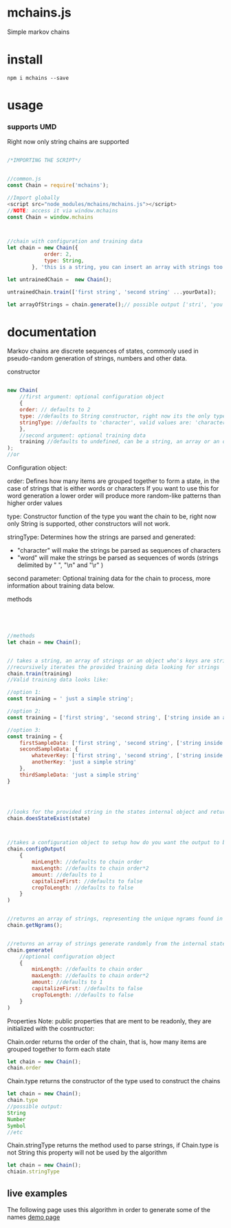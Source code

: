 mchains.js
===
Simple markov chains

# install 
```
npm i mchains --save
```


# usage
### supports UMD
Right now only string chains are supported



```javascript 

/*IMPORTING THE SCRIPT*/


//common.js
const Chain = require('mchains');

//Import globally
<script src="node_modules/mchains/mchains.js"></script>
//NOTE: access it via window.mchains
const Chain = window.mchains



//chain with configuration and training data
let chain = new Chain({
            order: 2,
            type: String,
        }, 'this is a string, you can insert an array with strings too');

let untrainedChain =  new Chain();

untrainedChain.train(['first string', 'second string' ...yourData]);

let arrayOfStrings = chain.generate();// possible output ['stri', 'you ', 'inse']

```







# documentation

Markov chains are discrete sequences of states, commonly used in pseudo-random generation of strings, numbers and other data.


constructor

```javascript

new Chain(
    //first argument: optional configuration object
    {
    order: // defaults to 2
    type: //defaults to String constructor, right now its the only type supported
    stringType: //defaults to 'character', valid values are: 'character' and 'word'
    }, 
    //second argument: optional training data
    training //defaults to undefined, can be a string, an array or an object
);
//or

```

Configuration object:

order: 
Defines how many items are grouped together to form a state, in the case of strings that is either words or characters
If you want to use this for word generation a lower order will produce more random-like patterns than higher order values

type:
Constructor function of the type you want the chain to be, right now only String is supported, other constructors will not work.

stringType:
Determines how the strings are parsed and generated:
- "character" will make the strings be parsed as sequences of characters
- "word" will make the strings be parsed as sequences of words (strings delimited by " ", "\n" and "\r" )


second parameter: 
Optional training data for the chain to process, more information about training data below.


methods
```javascript




//methods
let chain = new Chain();


// takes a string, an array of strings or an object who's keys are strings
//recursively iterates the provided training data looking for strings
chain.train(training) 
//Valid training data looks like:

//option 1:
const training = ' just a simple string';

//option 2:
const training = ['first string', 'second string', ['string inside an array', 'etc...']];

//option 3: 
const training = {
    firstSampleData: ['first string', 'second string', ['string inside an array', 'etc...']],
    secondSampleData: {
        whateverKey: ['first string', 'second string', ['string inside an array', 'etc...']],
        anotherKey: 'just a simple string'
    },
    thirdSampleData: 'just a simple string'
}




//looks for the provided string in the states internal object and returns a boolean
chain.doesStateExist(state)



//takes a configuration object to setup how do you want the output to be
chain.configOutput(
    {
        minLength: //defaults to chain order
        maxLength: //defaults to chain order*2
        amount: //defaults to 1
        capitalizeFirst: //defaults to false
        cropToLength: //defaults to false
    }
)


//returns an array of strings, representing the unique ngrams found in the provided training data
chain.getNgrams();


//returns an array of strings generate randomly from the internal states of the chain
chain.generate(
    //optional configuration object
    {
        minLength: //defaults to chain order
        maxLength: //defaults to chain order*2
        amount: //defaults to 1
        capitalizeFirst: //defaults to false
        cropToLength: //defaults to false
    }
)

```

Properties
Note: public properties that are ment to be readonly, they are initialized with the cosntructor:

Chain.order
returns the order of the chain, that is, how many items are grouped together to form each state
```javascript
let chain = new Chain();
chain.order 
```

Chain.type
returns the constructor of the type used to construct the chains
```javascript
let chain = new Chain();
chain.type
//possible output:
String
Number
Symbol
//etc
```

Chain.stringType
returns the method used to parse strings, if Chain.type is not String this property will not be used by the algorithm
```javascript
let chain = new Chain();
chiain.stringType 
```


## live examples
The following page uses this algorithm in order to generate some of the names
[demo page](http://www.randomfantasynames.com/)
